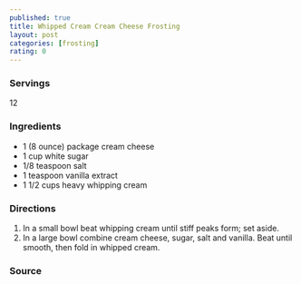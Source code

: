 ```yaml
---
published: true
title: Whipped Cream Cream Cheese Frosting
layout: post
categories: [frosting]
rating: 0
---
```

### Servings
12

### Ingredients
- 1 (8 ounce) package cream cheese 
- 1 cup white sugar 
- 1/8 teaspoon salt 
- 1 teaspoon vanilla extract 
- 1 1/2 cups heavy whipping cream

### Directions
1. In a small bowl beat whipping cream until stiff peaks form; set aside.
2. In a large bowl combine cream cheese, sugar, salt and vanilla. Beat until smooth, then fold in whipped cream.

### Source

